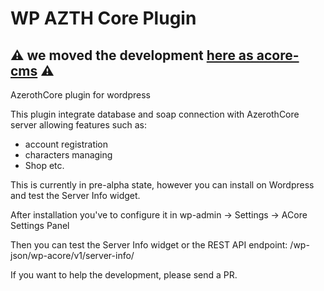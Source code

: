 # WP AZTH Core Plugin

## ⚠️ we moved the development [here as acore-cms](https://github.com/azerothcore/acore-cms/) ⚠️

AzerothCore plugin for wordpress

This plugin integrate database and soap connection with AzerothCore server allowing features such as:

- account registration
- characters managing
- Shop
etc.

This is currently in pre-alpha state, however you can install on Wordpress and test the Server Info widget.

After installation you've to configure it in wp-admin -> Settings -> ACore Settings Panel

Then you can test the Server Info widget or the REST API endpoint: /wp-json/wp-acore/v1/server-info/

If you want to help the development, please send a PR.
